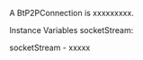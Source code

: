 A BtP2PConnection is xxxxxxxxx.

Instance Variables
	socketStream:		<Object>

socketStream
	- xxxxx
